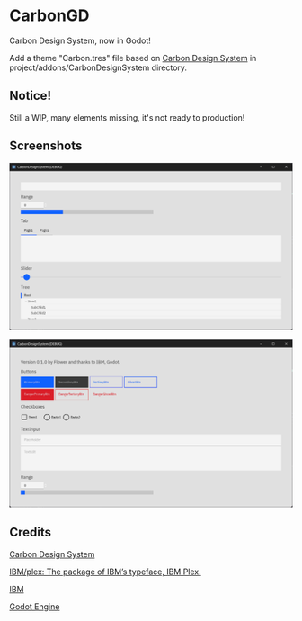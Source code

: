 # CarbonGD

Carbon Design System, now in Godot!

Add a theme "Carbon.tres" file based on [Carbon Design System]("https://carbondesignsystem.com") in project/addons/CarbonDesignSystem directory.

## Notice!

Still a WIP, many elements missing, it's not ready to production!

## Screenshots

![](Doc/Images/Image1.png)

![](Doc/Images/Image2.png)

## Credits

[Carbon Design System](https://carbondesignsystem.com/)

[IBM/plex: The package of IBM’s typeface, IBM Plex.](https://github.com/IBM/plex)

[IBM](https://www.ibm.com/us-en)

[Godot Engine](https://godotengine.org/)
